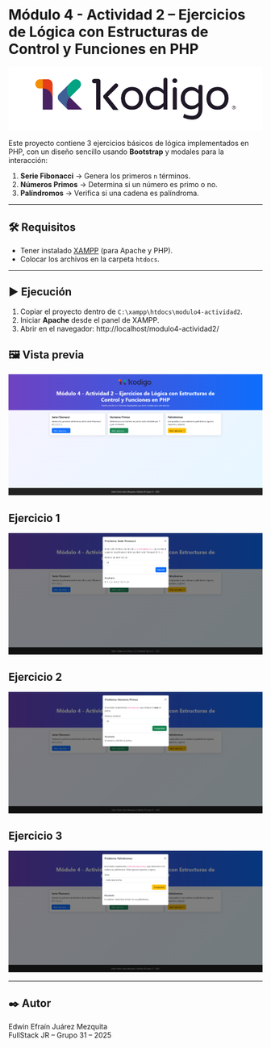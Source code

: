 # Módulo 4 - Actividad 2 – Ejercicios de Lógica con Estructuras de Control y Funciones en PHP

![logo Kodigo](./assets/img/logo.png)

Este proyecto contiene 3 ejercicios básicos de lógica implementados en PHP, con un diseño sencillo usando **Bootstrap** y modales para la interacción:

1. **Serie Fibonacci** → Genera los primeros `n` términos.
2. **Números Primos** → Determina si un número es primo o no.
3. **Palíndromos** → Verifica si una cadena es palíndroma.

---

## 🛠️ Requisitos
- Tener instalado [XAMPP](https://www.apachefriends.org/es/index.html) (para Apache y PHP).
- Colocar los archivos en la carpeta `htdocs`.

---

## ▶️ Ejecución
1. Copiar el proyecto dentro de `C:\xampp\htdocs\modulo4-actividad2`.
2. Iniciar **Apache** desde el panel de XAMPP.
3. Abrir en el navegador: http://localhost/modulo4-actividad2/

## 🖼 Vista previa
![Página Principal](./assets/img/proyecto-ppal.png)
## Ejercicio 1
![Ejercicio 1](./assets/img/Ejercicio1.png)
## Ejercicio 2
![Ejercicio 2](./assets/img/Ejercicio2.png)
## Ejercicio 3
![Ejercicio 3](./assets/img/Ejercicio3.png)

---
## ✒️ Autor
Edwin Efraín Juárez Mezquita  
FullStack JR – Grupo 31 – 2025
